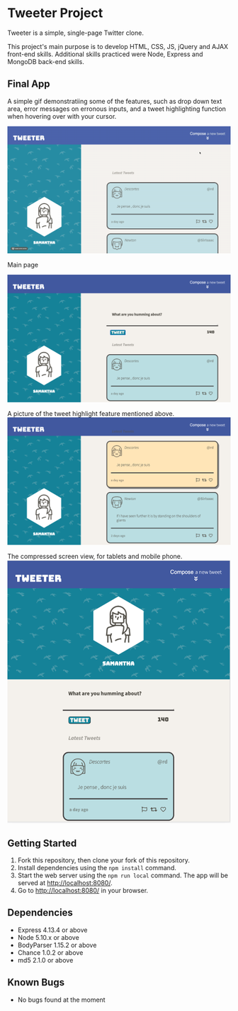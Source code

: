 # Tweeter Project

Tweeter is a simple, single-page Twitter clone.

This project's main purpose is to develop HTML, CSS, JS, jQuery and AJAX front-end skills. Additional skills practiced were Node, Express and MongoDB back-end skills.

## Final App

A simple gif demonstratiing some of the features, such as drop down text area, error messages on erronous inputs, and a tweet highlighting function when hovering over with your cursor.

![Gif demonstratiing some of the features](https://github.com/Matduro/tweeter/blob/master/demo/tweeterAppGif.gif)

Main page

![main page](https://github.com/Matduro/tweeter/blob/master/demo/Screen%20Shot%202021-03-25%20at%207.55.29%20PM.png)

A picture of the tweet highlight feature mentioned above.
![tweet highlight on over](https://github.com/Matduro/tweeter/blob/master/demo/Screen%20Shot%202021-03-25%20at%207.56.11%20PM.png)

The compressed screen view, for tablets and mobile phone.
![compressed view](https://github.com/Matduro/tweeter/blob/master/demo/Screen%20Shot%202021-03-25%20at%207.57.02%20PM.png)

## Getting Started

1. Fork this repository, then clone your fork of this repository.
2. Install dependencies using the `npm install` command.
3. Start the web server using the `npm run local` command. The app will be served at <http://localhost:8080/>.
4. Go to <http://localhost:8080/> in your browser.

## Dependencies

- Express 4.13.4 or above
- Node 5.10.x or above
- BodyParser 1.15.2 or above
- Chance 1.0.2 or above
- md5 2.1.0 or above

## Known Bugs

- No bugs found at the moment 
